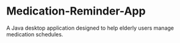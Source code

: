 # Medication-Reminder-App
A Java desktop application designed to help elderly users manage medication schedules.
